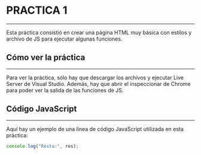 
# PRACTICA 1
---
Esta práctica consistió en crear una página HTML muy básica con estilos y archivo de JS para ejecutar algunas funciones.

## Cómo ver la práctica
---
Para ver la práctica, sólo hay que descargar los archivos y ejecutar Live Server de Visual Studio. Además, hay que abrir el inspeccionar de Chrome para poder ver la salida de las funciones de JS.

## Código JavaScript
---
Aquí hay un ejemplo de una línea de código JavaScript utilizada en esta práctica:
```javascript
console.log("Resta:", res);

